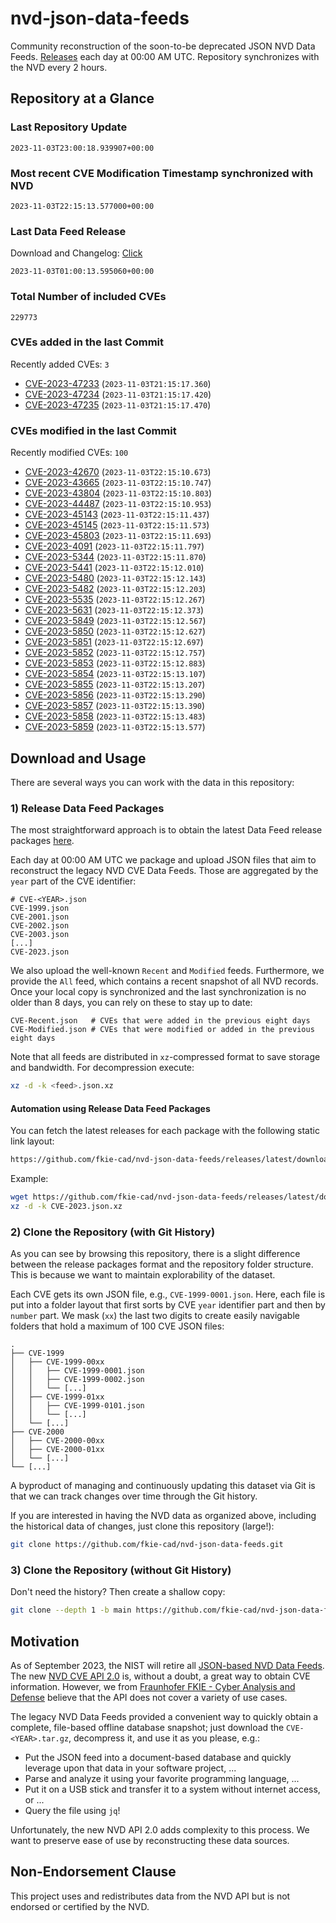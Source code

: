 # nvd-json-data-feeds

Community reconstruction of the soon-to-be deprecated JSON NVD Data Feeds. 
[Releases](https://github.com/fkie-cad/nvd-json-data-feeds/releases/latest) each day at 00:00 AM UTC.
Repository synchronizes with the NVD every 2 hours.

## Repository at a Glance

### Last Repository Update

```plain
2023-11-03T23:00:18.939907+00:00
```

### Most recent CVE Modification Timestamp synchronized with NVD

```plain
2023-11-03T22:15:13.577000+00:00
```

### Last Data Feed Release

Download and Changelog: [Click](https://github.com/fkie-cad/nvd-json-data-feeds/releases/latest)

```plain
2023-11-03T01:00:13.595060+00:00
```

### Total Number of included CVEs

```plain
229773
```

### CVEs added in the last Commit

Recently added CVEs: `3`

* [CVE-2023-47233](CVE-2023/CVE-2023-472xx/CVE-2023-47233.json) (`2023-11-03T21:15:17.360`)
* [CVE-2023-47234](CVE-2023/CVE-2023-472xx/CVE-2023-47234.json) (`2023-11-03T21:15:17.420`)
* [CVE-2023-47235](CVE-2023/CVE-2023-472xx/CVE-2023-47235.json) (`2023-11-03T21:15:17.470`)


### CVEs modified in the last Commit

Recently modified CVEs: `100`

* [CVE-2023-42670](CVE-2023/CVE-2023-426xx/CVE-2023-42670.json) (`2023-11-03T22:15:10.673`)
* [CVE-2023-43665](CVE-2023/CVE-2023-436xx/CVE-2023-43665.json) (`2023-11-03T22:15:10.747`)
* [CVE-2023-43804](CVE-2023/CVE-2023-438xx/CVE-2023-43804.json) (`2023-11-03T22:15:10.803`)
* [CVE-2023-44487](CVE-2023/CVE-2023-444xx/CVE-2023-44487.json) (`2023-11-03T22:15:10.953`)
* [CVE-2023-45143](CVE-2023/CVE-2023-451xx/CVE-2023-45143.json) (`2023-11-03T22:15:11.437`)
* [CVE-2023-45145](CVE-2023/CVE-2023-451xx/CVE-2023-45145.json) (`2023-11-03T22:15:11.573`)
* [CVE-2023-45803](CVE-2023/CVE-2023-458xx/CVE-2023-45803.json) (`2023-11-03T22:15:11.693`)
* [CVE-2023-4091](CVE-2023/CVE-2023-40xx/CVE-2023-4091.json) (`2023-11-03T22:15:11.797`)
* [CVE-2023-5344](CVE-2023/CVE-2023-53xx/CVE-2023-5344.json) (`2023-11-03T22:15:11.870`)
* [CVE-2023-5441](CVE-2023/CVE-2023-54xx/CVE-2023-5441.json) (`2023-11-03T22:15:12.010`)
* [CVE-2023-5480](CVE-2023/CVE-2023-54xx/CVE-2023-5480.json) (`2023-11-03T22:15:12.143`)
* [CVE-2023-5482](CVE-2023/CVE-2023-54xx/CVE-2023-5482.json) (`2023-11-03T22:15:12.203`)
* [CVE-2023-5535](CVE-2023/CVE-2023-55xx/CVE-2023-5535.json) (`2023-11-03T22:15:12.267`)
* [CVE-2023-5631](CVE-2023/CVE-2023-56xx/CVE-2023-5631.json) (`2023-11-03T22:15:12.373`)
* [CVE-2023-5849](CVE-2023/CVE-2023-58xx/CVE-2023-5849.json) (`2023-11-03T22:15:12.567`)
* [CVE-2023-5850](CVE-2023/CVE-2023-58xx/CVE-2023-5850.json) (`2023-11-03T22:15:12.627`)
* [CVE-2023-5851](CVE-2023/CVE-2023-58xx/CVE-2023-5851.json) (`2023-11-03T22:15:12.697`)
* [CVE-2023-5852](CVE-2023/CVE-2023-58xx/CVE-2023-5852.json) (`2023-11-03T22:15:12.757`)
* [CVE-2023-5853](CVE-2023/CVE-2023-58xx/CVE-2023-5853.json) (`2023-11-03T22:15:12.883`)
* [CVE-2023-5854](CVE-2023/CVE-2023-58xx/CVE-2023-5854.json) (`2023-11-03T22:15:13.107`)
* [CVE-2023-5855](CVE-2023/CVE-2023-58xx/CVE-2023-5855.json) (`2023-11-03T22:15:13.207`)
* [CVE-2023-5856](CVE-2023/CVE-2023-58xx/CVE-2023-5856.json) (`2023-11-03T22:15:13.290`)
* [CVE-2023-5857](CVE-2023/CVE-2023-58xx/CVE-2023-5857.json) (`2023-11-03T22:15:13.390`)
* [CVE-2023-5858](CVE-2023/CVE-2023-58xx/CVE-2023-5858.json) (`2023-11-03T22:15:13.483`)
* [CVE-2023-5859](CVE-2023/CVE-2023-58xx/CVE-2023-5859.json) (`2023-11-03T22:15:13.577`)


## Download and Usage

There are several ways you can work with the data in this repository:

### 1) Release Data Feed Packages

The most straightforward approach is to obtain the latest Data Feed release packages [here](https://github.com/fkie-cad/nvd-json-data-feeds/releases/latest).

Each day at 00:00 AM UTC we package and upload JSON files that aim to reconstruct the legacy NVD CVE Data Feeds.
Those are aggregated by the `year` part of the CVE identifier:

```
# CVE-<YEAR>.json
CVE-1999.json
CVE-2001.json
CVE-2002.json
CVE-2003.json
[...]
CVE-2023.json
```

We also upload the well-known `Recent` and `Modified` feeds.
Furthermore, we provide the `All` feed, which contains a recent snapshot of all NVD records.
Once your local copy is synchronized and the last synchronization is no older than 8 days, you can rely on these to stay up to date:

```plain
CVE-Recent.json   # CVEs that were added in the previous eight days
CVE-Modified.json # CVEs that were modified or added in the previous eight days
```

Note that all feeds are distributed in `xz`-compressed format to save storage and bandwidth.
For decompression execute:

```sh
xz -d -k <feed>.json.xz
```


#### Automation using Release Data Feed Packages

You can fetch the latest releases for each package with the following static link layout:

```sh
https://github.com/fkie-cad/nvd-json-data-feeds/releases/latest/download/CVE-<YEAR>.json.xz
```

Example:

```sh
wget https://github.com/fkie-cad/nvd-json-data-feeds/releases/latest/download/CVE-2023.json.xz
xz -d -k CVE-2023.json.xz
```

### 2) Clone the Repository (with Git History)

As you can see by browsing this repository, there is a slight difference between the release packages format and the repository folder structure.
This is because we want to maintain explorability of the dataset.

Each CVE gets its own JSON file, e.g., `CVE-1999-0001.json`.
Here, each file is put into a folder layout that first sorts by CVE `year` identifier part and then by `number` part.
We mask (`xx`) the last two digits to create easily navigable folders that hold a maximum of 100 CVE JSON files:

```plain
.
├── CVE-1999
│   ├── CVE-1999-00xx
│   │   ├── CVE-1999-0001.json
│   │   ├── CVE-1999-0002.json
│   │   └── [...]
│   ├── CVE-1999-01xx
│   │   ├── CVE-1999-0101.json
│   │   └── [...]
│   └── [...]
├── CVE-2000
│   ├── CVE-2000-00xx
│   ├── CVE-2000-01xx
│   └── [...]
└── [...]
```

A byproduct of managing and continuously updating this dataset via Git is that we can track changes over time through the Git history.

If you are interested in having the NVD data as organized above, including the historical data of changes, just clone this repository (large!):

```sh
git clone https://github.com/fkie-cad/nvd-json-data-feeds.git
```

### 3) Clone the Repository (without Git History)

Don't need the history? Then create a shallow copy:

```sh
git clone --depth 1 -b main https://github.com/fkie-cad/nvd-json-data-feeds.git
```

## Motivation

As of September 2023, the NIST will retire all [JSON-based NVD Data Feeds](https://nvd.nist.gov/vuln/data-feeds#divRetirementBanner-1).
The new [NVD CVE API 2.0](https://nvd.nist.gov/developers/vulnerabilities) is, without a doubt, a great way to obtain CVE information.
However, we from [Fraunhofer FKIE - Cyber Analysis and Defense](https://www.fkie.fraunhofer.de/en/departments/cad.html) believe that the API does not cover a variety of use cases.

The legacy NVD Data Feeds provided a convenient way to quickly obtain a complete, file-based offline database snapshot; just download the `CVE-<YEAR>.tar.gz`, decompress it, and use it as you please, e.g.:

* Put the JSON feed into a document-based database and quickly leverage upon that data in your software project, ...
* Parse and analyze it using your favorite programming language, ...
* Put it on a USB stick and transfer it to a system without internet access, or ...
* Query the file using `jq`!

Unfortunately, the new NVD API 2.0 adds complexity to this process.
We want to preserve ease of use by reconstructing these data sources.

## Non-Endorsement Clause

This project uses and redistributes data from the NVD API but is not endorsed or certified by the NVD.